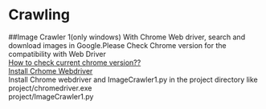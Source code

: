 # Crawling
##Image Crawler 1(only windows)
With Chrome Web driver, search and download images in Google.Please Check Chrome version for the compatibility with Web Driver    
[How to check current chrome version??](https://www.google.com/search?q=how+to+check+chrome+version&oq=how+to+check+chome&aqs=chrome.1.69i57j0l7.5591j0j4&sourceid=chrome&ie=UTF-8)     
[Install Crhome Webdriver](https://sites.google.com/a/chromium.org/chromedriver/downloads)      
Install Chrome webdriver and ImageCrawler1.py in the project directory like         
project/chromedriver.exe          
project/ImageCrawler1.py        

